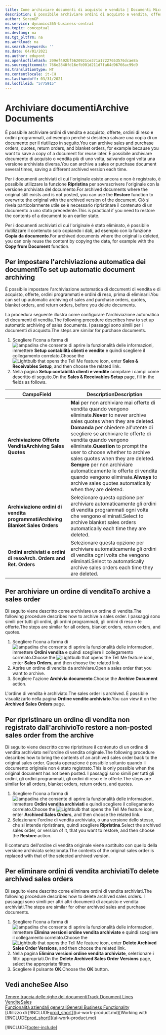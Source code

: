 ```yaml
---
title: Come archiviare documenti di acquisto e vendita | Documenti Microsoft
description: È possibile archiviare ordini di acquisto e vendita, offerte, ordini di reso e ordini programmati e utilizzare il documento archiviato per ricreare il documento da cui è stato archiviato.
author: SorenGP
ms.service: dynamics365-business-central
ms.topic: conceptual
ms.devlang: na
ms.tgt_pltfrm: na
ms.workload: na
ms.search.keywords: ''
ms.date: 04/01/2021
ms.author: edupont
ms.openlocfilehash: 209ef492bf5620921ce371a17227653576dcae8a
ms.sourcegitcommit: 766e2840fd16efb901d211d7fa64d96766ac99d9
ms.translationtype: HT
ms.contentlocale: it-CH
ms.lasthandoff: 03/31/2021
ms.locfileid: "5775915"
---
```

# <a name="archive-documents"></a><span data-ttu-id="17b49-103">Archiviare documenti</span><span class="sxs-lookup"><span data-stu-id="17b49-103">Archive Documents</span></span>
<span data-ttu-id="17b49-104">È possibile archiviare ordini di vendita e acquisto, offerte, ordini di reso e ordini programmati, ad esempio perché si desidera salvare una copia di un documento per il riutilizzo in seguito.</span><span class="sxs-lookup"><span data-stu-id="17b49-104">You can archive sales and purchase orders, quotes, return orders, and blanket orders, for example because you want to save a copy of a document for reuse later.</span></span> <span data-ttu-id="17b49-105">È possibile archiviare documento di acquisto o vendita più di uno volta, salvando ogni volta una versione archiviata diversa.</span><span class="sxs-lookup"><span data-stu-id="17b49-105">You can archive a sales or purchase document several times, saving a different archived version each time.</span></span>

<span data-ttu-id="17b49-106">Per i documenti archiviati di cui l'originale esiste ancora e non è registrato, è possibile utilizzare la funzione **Ripristina** per sovrascrivere l'originale con la versione archiviata del documento.</span><span class="sxs-lookup"><span data-stu-id="17b49-106">For archived documents where the original still exists and is not posted, you can use the **Restore** function to overwrite the original with the archived version of the document.</span></span> <span data-ttu-id="17b49-107">Ciò si rivela particolarmente utile se è necessario ripristinare il contenuto di un documento a uno stato precedente.</span><span class="sxs-lookup"><span data-stu-id="17b49-107">This is practical if you need to restore the contents of a document to an earlier state.</span></span>

<span data-ttu-id="17b49-108">Per i documenti archiviati di cui l'originale è stato eliminato, è possibile riutilizzare il contenuto solo copiando i dati, ad esempio con la funzione **Copia da documento**.</span><span class="sxs-lookup"><span data-stu-id="17b49-108">For archived documents where the original is deleted, you can only reuse the content by copying the data, for example with the **Copy from Document** function.</span></span>   

## <a name="to-set-up-automatic-document-archiving"></a><span data-ttu-id="17b49-109">Per impostare l'archiviazione automatica dei documenti</span><span class="sxs-lookup"><span data-stu-id="17b49-109">To set up automatic document archiving</span></span>  
<span data-ttu-id="17b49-110">È possibile impostare l'archiviazione automatica di documenti di vendita e di acquisto, offerte, ordini programmati e ordini di reso, prima di eliminarli.</span><span class="sxs-lookup"><span data-stu-id="17b49-110">You can set up automatic archiving of sales and purchase orders, quotes, blanket orders, and return orders, before you delete documents.</span></span>

<span data-ttu-id="17b49-111">La procedura seguente illustra come configurare l'archiviazione automatica di documenti di vendita.</span><span class="sxs-lookup"><span data-stu-id="17b49-111">The following procedure describes how to set up automatic archiving of sales documents.</span></span> <span data-ttu-id="17b49-112">I passaggi sono simili per i documenti di acquisto.</span><span class="sxs-lookup"><span data-stu-id="17b49-112">The steps are similar for purchase documents.</span></span>
1.  <span data-ttu-id="17b49-113">Scegliere l'icona a forma di ![lampadina che consente di aprire la funzionalità delle informazioni](media/ui-search/search_small.png "Informazioni sull'operazione che si desidera eseguire"), immettere **Setup contabilità clienti e vendite** e quindi scegliere il collegamento correlato.</span><span class="sxs-lookup"><span data-stu-id="17b49-113">Choose the ![Lightbulb that opens the Tell Me feature](media/ui-search/search_small.png "Tell me what you want to do") icon, enter **Sales & Receivables Setup**, and then choose the related link.</span></span>
2. <span data-ttu-id="17b49-114">Nella pagina **Setup contabilità clienti e vendite** compilare i campi come descritto di seguito.</span><span class="sxs-lookup"><span data-stu-id="17b49-114">On the **Sales & Receivables Setup** page, fill in the fields as follows.</span></span>

|<span data-ttu-id="17b49-115">Campo</span><span class="sxs-lookup"><span data-stu-id="17b49-115">Field</span></span>|<span data-ttu-id="17b49-116">Description</span><span class="sxs-lookup"><span data-stu-id="17b49-116">Description</span></span>|
|-----|-----------|
|<span data-ttu-id="17b49-117">**Archiviazione Offerte Vendita**</span><span class="sxs-lookup"><span data-stu-id="17b49-117">**Archiving Sales Quotes**</span></span>|<span data-ttu-id="17b49-118">**Mai** per non archiviare mai offerte di vendita quando vengono eliminate.</span><span class="sxs-lookup"><span data-stu-id="17b49-118">**Never** to never archive sales quotes when they are deleted.</span></span> <span data-ttu-id="17b49-119">**Domanda** per chiedere all'utente di scegliere se archiviare le offerte di vendita quando vengono eliminate.</span><span class="sxs-lookup"><span data-stu-id="17b49-119">**Question** to prompt the user to choose whether to archive sales quotes when they are deleted.</span></span> <span data-ttu-id="17b49-120">**Sempre** per non archiviare automaticamente le offerte di vendita quando vengono eliminate.</span><span class="sxs-lookup"><span data-stu-id="17b49-120">**Always** to archive sales quotes automatically when they are deleted.</span></span>|
|<span data-ttu-id="17b49-121">**Archiviazione ordini di vendita programmati**</span><span class="sxs-lookup"><span data-stu-id="17b49-121">**Archiving Blanket Sales Orders**</span></span>|<span data-ttu-id="17b49-122">Selezionare questa opzione per archiviare automaticamente gli ordini di vendita programmati ogni volta che vengono eliminati.</span><span class="sxs-lookup"><span data-stu-id="17b49-122">Select to archive blanket sales orders automatically each time they are deleted.</span></span>|
|<span data-ttu-id="17b49-123">**Ordini archiviati e ordini di reso**</span><span class="sxs-lookup"><span data-stu-id="17b49-123">**Arch. Orders and Ret. Orders**</span></span>|<span data-ttu-id="17b49-124">Selezionare questa opzione per archiviare automaticamente gli ordini di vendita ogni volta che vengono eliminati.</span><span class="sxs-lookup"><span data-stu-id="17b49-124">Select to automatically archive sales orders each time they are deleted.</span></span>|

## <a name="to-archive-a-sales-order"></a><span data-ttu-id="17b49-125">Per archiviare un ordine di vendita</span><span class="sxs-lookup"><span data-stu-id="17b49-125">To archive a sales order</span></span>
<span data-ttu-id="17b49-126">Di seguito viene descritto come archiviare un ordine di vendita.</span><span class="sxs-lookup"><span data-stu-id="17b49-126">The following procedure describes how to archive a sales order.</span></span> <span data-ttu-id="17b49-127">I passaggi sono simili per tutti gli ordini, gli ordini programmati, gli ordini di reso e le offerte.</span><span class="sxs-lookup"><span data-stu-id="17b49-127">The steps are similar for all orders, blanket orders, return orders, and quotes.</span></span>

1.  <span data-ttu-id="17b49-128">Scegliere l'icona a forma di ![lampadina che consente di aprire la funzionalità delle informazioni](media/ui-search/search_small.png "Informazioni sull'operazione che si desidera eseguire"), immettere **Ordini vendita** e quindi scegliere il collegamento correlato.</span><span class="sxs-lookup"><span data-stu-id="17b49-128">Choose the ![Lightbulb that opens the Tell Me feature](media/ui-search/search_small.png "Tell me what you want to do") icon, enter **Sales Orders**, and then choose the related link.</span></span>  
2.  <span data-ttu-id="17b49-129">Aprire un ordine di vendita da archiviare.</span><span class="sxs-lookup"><span data-stu-id="17b49-129">Open a sales order that you want to archive.</span></span>  
3.  <span data-ttu-id="17b49-130">Scegliere l'azione **Archivia documento**.</span><span class="sxs-lookup"><span data-stu-id="17b49-130">Choose the **Archive Document** action.</span></span>

<span data-ttu-id="17b49-131">L'ordine di vendita è archiviato.</span><span class="sxs-lookup"><span data-stu-id="17b49-131">The sales order is archived.</span></span> <span data-ttu-id="17b49-132">È possibile visualizzarlo nella pagina **Ordine vendite archiviato**.</span><span class="sxs-lookup"><span data-stu-id="17b49-132">You can view it on the **Archived Sales Orders** page.</span></span>

## <a name="to-restore-a-non-posted-sales-order-from-the-archive"></a><span data-ttu-id="17b49-133">Per ripristinare un ordine di vendita non registrato dall'archivio</span><span class="sxs-lookup"><span data-stu-id="17b49-133">To restore a non-posted sales order from the archive</span></span>
<span data-ttu-id="17b49-134">Di seguito viene descritto come ripristinare il contenuto di un ordine di vendita archiviato nell'ordine di vendita originale.</span><span class="sxs-lookup"><span data-stu-id="17b49-134">The following procedure describes how to bring the contents of an archived sales order back to the original sales order.</span></span> <span data-ttu-id="17b49-135">Questa operazione è possibile soltanto quando il documento originale non è stato registrato.</span><span class="sxs-lookup"><span data-stu-id="17b49-135">This is only possible when the original document has not been posted.</span></span> <span data-ttu-id="17b49-136">I passaggi sono simili per tutti gli ordini, gli ordini programmati, gli ordini di reso e le offerte.</span><span class="sxs-lookup"><span data-stu-id="17b49-136">The steps are similar for all orders, blanket orders, return orders, and quotes.</span></span>

1. <span data-ttu-id="17b49-137">Scegliere l'icona a forma di ![lampadina che consente di aprire la funzionalità delle informazioni](media/ui-search/search_small.png "Informazioni sull'operazione che si desidera eseguire"), immettere **Ordini vendita archiviati** e quindi scegliere il collegamento correlato.</span><span class="sxs-lookup"><span data-stu-id="17b49-137">Choose the ![Lightbulb that opens the Tell Me feature](media/ui-search/search_small.png "Tell me what you want to do") icon, enter **Archived Sales Orders**, and then choose the related link.</span></span>
2. <span data-ttu-id="17b49-138">Selezionare l'ordine di vendita archiviato, o una versione dello stesso, che si intende ripristinare, quindi scegliere **Ripristina**.</span><span class="sxs-lookup"><span data-stu-id="17b49-138">Select the archived sales order, or version of it, that you want to restore, and then choose the **Restore** action.</span></span>  

<span data-ttu-id="17b49-139">Il contenuto dell'ordine di vendita originale viene sostituito con quello della versione archiviata selezionata.</span><span class="sxs-lookup"><span data-stu-id="17b49-139">The contents of the original sales order is replaced with that of the selected archived version.</span></span>

## <a name="to-delete-archived-sales-orders"></a><span data-ttu-id="17b49-140">Per eliminare ordini di vendita archiviati</span><span class="sxs-lookup"><span data-stu-id="17b49-140">To delete archived sales orders</span></span>
<span data-ttu-id="17b49-141">Di seguito viene descritto come eliminare ordini di vendita archiviati.</span><span class="sxs-lookup"><span data-stu-id="17b49-141">The following procedure describes how to delete archived sales orders.</span></span> <span data-ttu-id="17b49-142">I passaggi sono simili per altri altri documenti di acquisto e vendita archiviati.</span><span class="sxs-lookup"><span data-stu-id="17b49-142">The steps are similar for other archived sales and purchase documents.</span></span>

1.  <span data-ttu-id="17b49-143">Scegliere l'icona a forma di ![lampadina che consente di aprire la funzionalità delle informazioni](media/ui-search/search_small.png "Informazioni sull'operazione che si desidera eseguire"), immettere **Elimina versioni ordine vendita archiviate** e quindi scegliere il collegamento correlato.</span><span class="sxs-lookup"><span data-stu-id="17b49-143">Choose the ![Lightbulb that opens the Tell Me feature](media/ui-search/search_small.png "Tell me what you want to do") icon, enter **Delete Archived Sales Order Versions**, and then choose the related link.</span></span>  
2.  <span data-ttu-id="17b49-144">Nella pagina **Elimina versioni ordine vendita archiviate**, selezionare i filtri appropriati.</span><span class="sxs-lookup"><span data-stu-id="17b49-144">On the **Delete Archived Sales Order Versions** page, select the appropriate filters.</span></span>  
3.  <span data-ttu-id="17b49-145">Scegliere il pulsante **OK**.</span><span class="sxs-lookup"><span data-stu-id="17b49-145">Choose the **OK** button.</span></span>

## <a name="see-also"></a><span data-ttu-id="17b49-146">Vedi anche</span><span class="sxs-lookup"><span data-stu-id="17b49-146">See Also</span></span>
[<span data-ttu-id="17b49-147">Tenere traccia delle righe dei documenti</span><span class="sxs-lookup"><span data-stu-id="17b49-147">Track Document Lines</span></span>](across-how-to-track-document-lines.md)  
[<span data-ttu-id="17b49-148">Vendite</span><span class="sxs-lookup"><span data-stu-id="17b49-148">Sales</span></span>](sales-manage-sales.md)  
[<span data-ttu-id="17b49-149">Funzionalità aziendali generali</span><span class="sxs-lookup"><span data-stu-id="17b49-149">General Business Functionality</span></span>](ui-across-business-areas.md)  
<span data-ttu-id="17b49-150">[Utilizzo di [!INCLUDE[prod_short](includes/prod_short.md)]](ui-work-product.md)</span><span class="sxs-lookup"><span data-stu-id="17b49-150">[Working with [!INCLUDE[prod_short](includes/prod_short.md)]](ui-work-product.md)</span></span>


[!INCLUDE[footer-include](includes/footer-banner.md)]